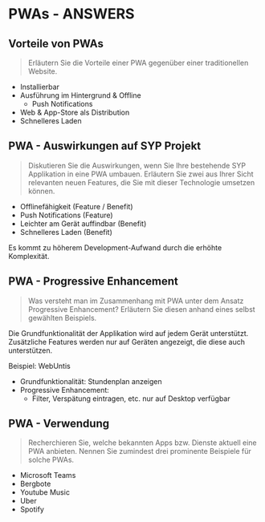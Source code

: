 # PWAs - ANSWERS

## Vorteile von PWAs

> Erläutern Sie die Vorteile einer PWA gegenüber einer traditionellen Website.

-   Installierbar
-   Ausführung im Hintergrund & Offline
    -   Push Notifications
-   Web & App-Store als Distribution
-   Schnelleres Laden

## PWA - Auswirkungen auf SYP Projekt

> Diskutieren Sie die Auswirkungen, wenn Sie Ihre bestehende SYP Applikation in eine PWA umbauen. Erläutern Sie zwei aus Ihrer Sicht relevanten neuen Features, die Sie mit dieser Technologie umsetzen können.

-   Offlinefähigkeit (Feature / Benefit)
-   Push Notifications (Feature)
-   Leichter am Gerät auffindbar (Benefit)
-   Schnelleres Laden (Benefit)

Es kommt zu höherem Development-Aufwand durch die erhöhte Komplexität.

## PWA - Progressive Enhancement

> Was versteht man im Zusammenhang mit PWA unter dem Ansatz Progressive Enhancement? Erläutern Sie diesen anhand eines selbst gewählten Beispiels.

Die Grundfunktionalität der Applikation wird auf jedem Gerät unterstützt. Zusätzliche Features werden nur auf Geräten angezeigt, die diese auch unterstützen.

Beispiel: WebUntis

-   Grundfunktionalität: Stundenplan anzeigen
-   Progressive Enhancement:
    -   Filter, Verspätung eintragen, etc. nur auf Desktop verfügbar

## PWA - Verwendung

> Recherchieren Sie, welche bekannten Apps bzw. Dienste aktuell eine PWA anbieten. Nennen Sie zumindest drei prominente Beispiele für solche PWAs.

-   Microsoft Teams
-   Bergbote
-   Youtube Music
-   Uber
-   Spotify
